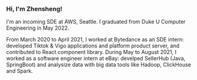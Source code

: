 ### Hi, I'm Zhensheng!

I'm an incoming SDE at AWS, Seattle. I graduated from Duke U Computer Engineering in May 2022.

From March 2020 to April 2021, I worked at Bytedance as an SDE intern: developed Tiktok & Vigo applications and platform product server, and contributed to React component library. During May to August 2021, I worked as a software engineer intern at eBay: develped SellerHub (Java, SpringBoot) and analysize data with big data tools like Hadoop, ClickHouse and Spark.
